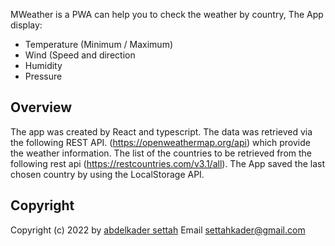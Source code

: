 MWeather is a PWA can help you to check the weather by country, The App display:

- Temperature (Minimum / Maximum)
- Wind (Speed and direction
- Humidity
- Pressure

## Overview

The app was created by React and typescript.
The data was retrieved via the following REST API. (https://openweathermap.org/api) which provide the weather information.
The list of the countries to be retrieved from the following rest api (https://restcountries.com/v3.1/all).
The App saved the last chosen country by using the LocalStorage API.

## Copyright

Copyright (c) 2022 by [abdelkader settah](https://github.com/abdelkadersettah)
Email settahkader@gmail.com
